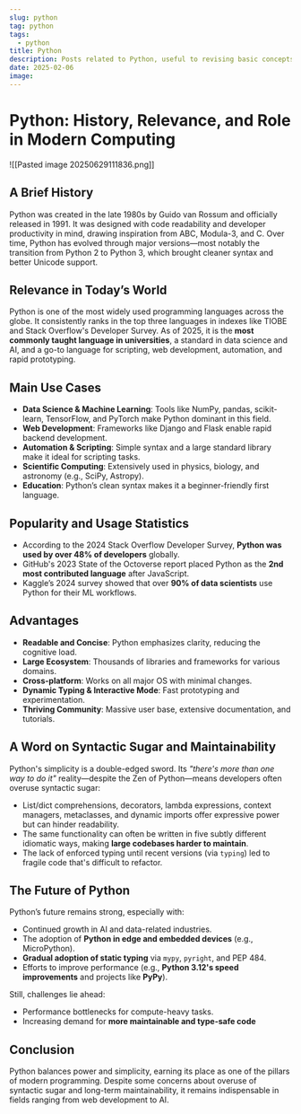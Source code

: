 ```yaml
---
slug: python
tag: python
tags:
  - python
title: Python
description: Posts related to Python, useful to revising basic concepts and interview practice
date: 2025-02-06
image:
---
```

# Python: History, Relevance, and Role in Modern Computing

![[Pasted image 20250629111836.png]]
## A Brief History

Python was created in the late 1980s by Guido van Rossum and officially released in 1991. It was designed with code readability and developer productivity in mind, drawing inspiration from ABC, Modula-3, and C. Over time, Python has evolved through major versions—most notably the transition from Python 2 to Python 3, which brought cleaner syntax and better Unicode support.

## Relevance in Today’s World

Python is one of the most widely used programming languages across the globe. It consistently ranks in the top three languages in indexes like TIOBE and Stack Overflow's Developer Survey. As of 2025, it is the **most commonly taught language in universities**, a standard in data science and AI, and a go-to language for scripting, web development, automation, and rapid prototyping.

## Main Use Cases

- **Data Science & Machine Learning**: Tools like NumPy, pandas, scikit-learn, TensorFlow, and PyTorch make Python dominant in this field.
- **Web Development**: Frameworks like Django and Flask enable rapid backend development.
- **Automation & Scripting**: Simple syntax and a large standard library make it ideal for scripting tasks.
- **Scientific Computing**: Extensively used in physics, biology, and astronomy (e.g., SciPy, Astropy).
- **Education**: Python’s clean syntax makes it a beginner-friendly first language.

## Popularity and Usage Statistics

- According to the 2024 Stack Overflow Developer Survey, **Python was used by over 48% of developers** globally.
- GitHub's 2023 State of the Octoverse report placed Python as the **2nd most contributed language** after JavaScript.
- Kaggle’s 2024 survey showed that over **90% of data scientists** use Python for their ML workflows.

## Advantages

- **Readable and Concise**: Python emphasizes clarity, reducing the cognitive load.
- **Large Ecosystem**: Thousands of libraries and frameworks for various domains.
- **Cross-platform**: Works on all major OS with minimal changes.
- **Dynamic Typing & Interactive Mode**: Fast prototyping and experimentation.
- **Thriving Community**: Massive user base, extensive documentation, and tutorials.

## A Word on Syntactic Sugar and Maintainability

Python's simplicity is a double-edged sword. Its *"there's more than one way to do it"* reality—despite the Zen of Python—means developers often overuse syntactic sugar:

- List/dict comprehensions, decorators, lambda expressions, context managers, metaclasses, and dynamic imports offer expressive power but can hinder readability.
- The same functionality can often be written in five subtly different idiomatic ways, making **large codebases harder to maintain**.
- The lack of enforced typing until recent versions (via `typing`) led to fragile code that's difficult to refactor.

## The Future of Python

Python’s future remains strong, especially with:
- Continued growth in AI and data-related industries.
- The adoption of **Python in edge and embedded devices** (e.g., MicroPython).
- **Gradual adoption of static typing** via `mypy`, `pyright`, and PEP 484.
- Efforts to improve performance (e.g., **Python 3.12's speed improvements** and projects like **PyPy**).

Still, challenges lie ahead:
- Performance bottlenecks for compute-heavy tasks.
- Increasing demand for **more maintainable and type-safe code**

## Conclusion

Python balances power and simplicity, earning its place as one of the pillars of modern programming. Despite some concerns about overuse of syntactic sugar and long-term maintainability, it remains indispensable in fields ranging from web development to AI.